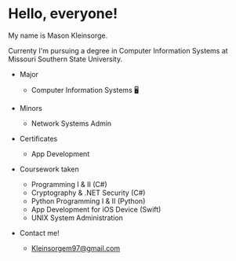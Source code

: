 <h1>Hello, everyone!</h1> 

<p> My name is Mason Kleinsorge.</p> 
<p>Currenty I'm pursuing a degree in Computer Information Systems at Missouri Southern State University.</p> 


  - Major 
    - Computer Information Systems 🖥
  - Minors
    - Network Systems Admin
  - Certificates
    - App Development    
  - Coursework taken
    - Programming I & II  (C#)
    - Cryptography & .NET Security (C#)
    - Python Programming I & II (Python)
    - App Development for iOS Device (Swift)
    - UNIX System Administration 

- Contact me!
  - Kleinsorgem97@gmail.com

<!---
LeakyLlamaLad/LeakyLlamaLad is a ✨ special ✨ repository because its `README.md` (this file) appears on your GitHub profile.
You can click the Preview link to take a look at your changes.
--->
